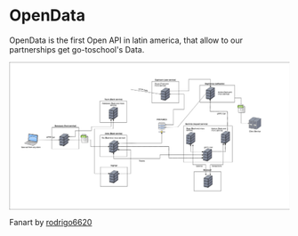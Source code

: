# OpenData

OpenData is the first Open API in latin america, that allow to our partnerships get go-toschool's Data.

<img align="center" src="arch.png">


Fanart by [rodrigo6620](https://rodrigo6620.deviantart.com/gallery/50723182/Saint-Seiya-Gold-Saints)